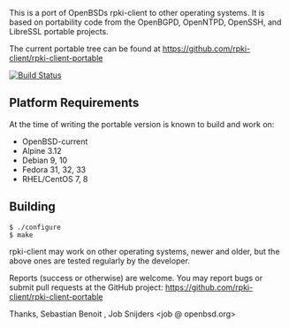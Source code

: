 This is a port of OpenBSDs rpki-client to other operating systems. It
is based on portability code from the OpenBGPD, OpenNTPD, OpenSSH, and
LibreSSL portable projects.

The current portable tree can be found at
https://github.com/rpki-client/rpki-client-portable

[![Build Status](https://travis-ci.org/rpki-client/rpki-client-portable.svg?branch=master)](https://travis-ci.org/github/rpki-client/rpki-client-portable)

Platform Requirements
---------------------

At the time of writing the portable version is known to build and work on:

 - OpenBSD-current
 - Alpine 3.12
 - Debian 9, 10
 - Fedora 31, 32, 33
 - RHEL/CentOS 7, 8

Building
--------

    $ ./configure
    $ make

rpki-client may work on other operating systems, newer and older, but the above
ones are tested regularly by the developer.

Reports (success or otherwise) are welcome. You may report bugs or submit pull
requests at the GitHub project: https://github.com/rpki-client/rpki-client-portable

Thanks,
  Sebastian Benoit <benno at openbsd.org>,
  Job Snijders <job @ openbsd.org>
